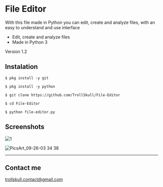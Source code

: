 # File Editor
With this file made in Python you can edit, create and analyze files, with an easy to understand and use interface
- Edit, create and analyze files
- Made in Python 3

Version 1.2
## Instalation
	$ pkg install -y git

	$ pkg install -y python

	$ git clone https://github.com/TrollSkull/File-Editor

	$ cd File-Editor

	$ python file-editor.py

## Screenshots

![1](https://user-images.githubusercontent.com/64570084/94347824-fa5e7000-000d-11eb-924d-c680a4d5863a.jpg)

![PicsArt_09-26-03 34 38](https://user-images.githubusercontent.com/64570084/94347827-034f4180-000e-11eb-9df8-d46c0364c997.jpg)

------------------------------------------------------------------------

## Contact me
trollskull.contact@gmail.com
